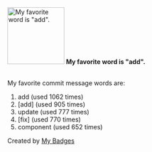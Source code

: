 <img src="https://my-badges.github.io/my-badges/favorite-word.png" alt="My favorite word is &quot;add&quot;." title="My favorite word is &quot;add&quot;." width="128">
<strong>My favorite word is &quot;add&quot;.</strong>
<br><br>

My favorite commit message words are:

1. add (used 1062 times)
2. [add] (used 905 times)
3. update (used 777 times)
4. [fix] (used 770 times)
5. component (used 652 times)


Created by <a href="https://github.com/my-badges/my-badges">My Badges</a>